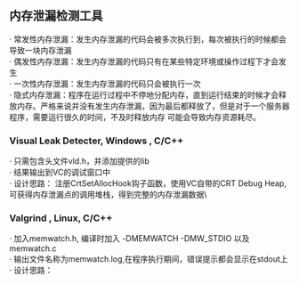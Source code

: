 ## 内存泄漏检测工具

· 常发性内存泄漏：发生内存泄漏的代码会被多次执行到，每次被执行的时候都会导致一块内存泄漏\
· 偶发性内存泄漏：发生内存泄漏的代码只有在某些特定环境或操作过程下才会发生\
· 一次性内存泄漏：发生内存泄漏的代码只会被执行一次\
· 隐式内存泄漏：程序在运行过程中不停地分配内存，直到运行结束的时候才会释放内存。严格来说并没有发生内存泄漏，因为最后都释放了，但是对于一个服务器程序，需要运行很久的时间，不及时释放内存
可能会导致内存资源耗尽。

### Visual Leak Detecter,  Windows , C/C++

· 只需包含头文件vld.h，并添加提供的lib\
· 结果输出到VC的调试窗口中\
· 设计思路： 注册CrtSetAllocHook钩子函数，使用VC自带的CRT Debug Heap, 可获得内存泄漏点的调用堆栈，得到完整的内存泄漏数据\

### Valgrind , Linux, C/C++

· 加入memwatch.h, 编译时加入 -DMEMWATCH -DMW_STDIO  以及memwatch.c\
· 输出文件名称为memwatch.log,在程序执行期间，错误提示都会显示在stdout上\
· 设计思路：
